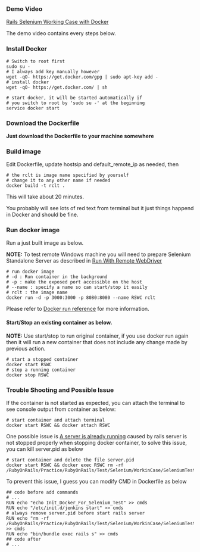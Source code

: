 
### Demo Video

[Rails Selenium Working Case with Docker](https://www.youtube.com/watch?v=m1jiMEN-8BQ)

The demo video contains every steps below.

### Install Docker

```shell
# Switch to root first
sudo su -
# I always add key manually however
wget -qO- https://get.docker.com/gpg | sudo apt-key add -
# install docker
wget -qO- https://get.docker.com/ | sh

# start docker, it will be started automatically if
# you switch to root by 'sudo su -' at the beginning
service docker start
```

### Download the Dockerfile

**Just download the Dockerfile to your machine somewhere**

### Build image

Edit Dockerfile, update hostsip and default_remote_ip as needed, then

```shell
# the rclt is image name specified by yourself
# change it to any other name if needed
docker build -t rclt .
```

This will take about 20 minutes.

You probably will see lots of red text from terminal but it just things happend in Docker and should be fine.

### Run docker image

Run a just built image as below.

**NOTE:** To test remote Windows machine you will need to prepare Selenium Standalone Server as described in [Run With Remote WebDriver](https://github.com/benbai123/RubyOnRails/tree/master/Practice/RubyOnRails/Test/Selenium/WorkinCase/SeleniumTest#run-with-remote-webdriver)

```shell
# run docker image
# -d : Run container in the background
# -p : make the exposed port accessible on the host
# --name : specify a name so can start/stop it easily
# rclt : the image name
docker run -d -p 3000:3000 -p 8080:8080 --name RSWC rclt
```

Please refer to [Docker run reference](https://docs.docker.com/reference/run/) for more information.

#### Start/Stop an existing container as below.

**NOTE:** Use start/stop to run original container, if you use docker run again then it will run a new container that does not include any change made by previous action. 

```shell
# start a stopped container
docker start RSWC
# stop a running container
docker stop RSWC
```

### Trouble Shooting and Possible Issue

If the container is not started as expected, you can attach the terminal to see console output from container as below:

```shell
# start container and attach terminal
docker start RSWC && docker attach RSWC
```

One possible issue is [A server is already running](http://stackoverflow.com/questions/15072846/server-is-already-running-in-rails) caused by rails server is not stopped properly when stopping docker container, to solve this issue, you can kill server.pid as below

```shell
# start container and delete the file server.pid
docker start RSWC && docker exec RSWC rm -rf /RubyOnRails/Practice/RubyOnRails/Test/Selenium/WorkinCase/SeleniumTest/tmp/pids/server.pid
```

To prevent this issue, I guess you can modify CMD in Dockerfile as below

```shell
## code before add commands
# ...
RUN echo "echo Init_Docker_For_Selenium_Test" >> cmds
RUN echo "/etc/init.d/jenkins start" >> cmds
# always remove server.pid before start rails server
RUN echo "rm -rf /RubyOnRails/Practice/RubyOnRails/Test/Selenium/WorkinCase/SeleniumTest/tmp/pids/server.pid" >> cmds
RUN echo "bin/bundle exec rails s" >> cmds
## code after
# ...
```

